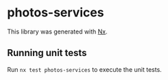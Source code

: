 # photos-services

This library was generated with [Nx](https://nx.dev).

## Running unit tests

Run `nx test photos-services` to execute the unit tests.
